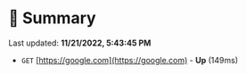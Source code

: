 # 📖 Summary
Last updated: **11/21/2022, 5:43:45 PM**

- `GET` [https://google.com](https://google.com) - **Up** (149ms)

